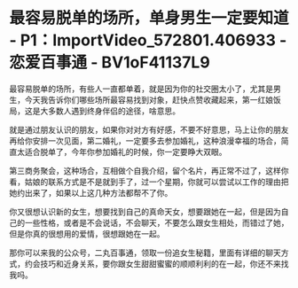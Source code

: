 # 最容易脱单的场所，单身男生一定要知道 - P1：ImportVideo_572801.406933 - 恋爱百事通 - BV1oF41137L9

最容易脱单的场所，有些人一直都单着，就是因为你的社交圈太小了，尤其是男生，今天我告诉你们哪些场所最容易找到对象，赶快点赞收藏起来，第一红娘饭局，这是大多数人遇到终身伴侣的途径，啥意思。

就是通过朋友认识的朋友，如果你对对方有好感，不要不好意思，马上让你的朋友再给你安排一次见面，第二婚礼，一定要多去参加婚礼，这种浪漫幸福的场合，简直太适合脱单了，今年你参加婚礼的时候，你一定要睁大双眼。

第三商务聚会，这种场合，互相做个自我介绍，留个名片，再正常不过了，这样你看，姑娘的联系方式是不是就到手了，过一个星期，你就可以尝试以工作的理由把她约出来了，如果以上这几种方法都帮不了你。

你又很想认识新的女生，想要找到自己的真命天女，想要跟她在一起，但是因为自己的一些性格，或者是不会说话，不会聊天，不要怎么跟女生相处，而错过了她，但是你真的很想用的爱情，很想跟她在一起。

那你可以来我的公众号，二丸百事通，领取一份追女生秘籍，里面有详细的聊天方式，约会技巧和近身关系，要你跟女生甜甜蜜蜜的顺顺利利的在一起，你还不来找我吗。

